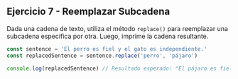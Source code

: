 ## Ejercicio 7 - Reemplazar Subcadena

Dada una cadena de texto, utiliza el método `replace()` para reemplazar una subcadena específica por otra. Luego, imprime la cadena resultante.

```javascript
const sentence = 'El perro es fiel y el gato es independiente.'
const replacedSentence = sentence.replace('perro', 'pájaro')

console.log(replacedSentence) // Resultado esperado: "El pájaro es fiel y el gato es independiente."
```
